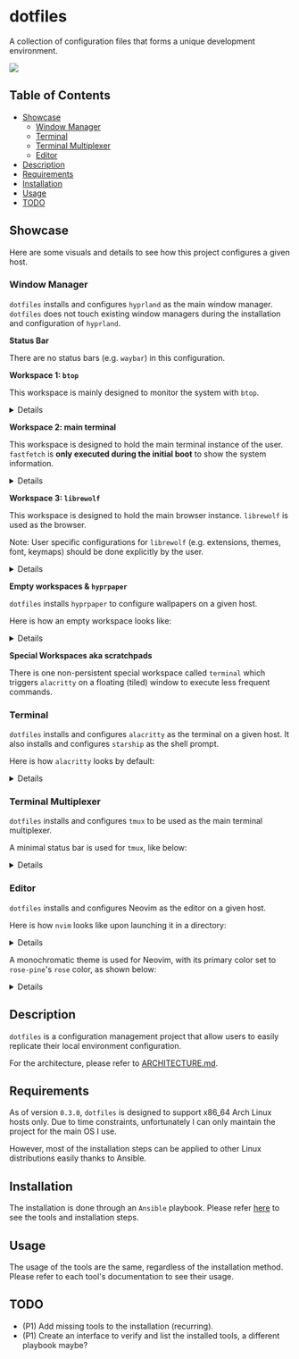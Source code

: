 # dotfiles

A collection of configuration files that forms a unique development environment.

<image src="https://github.com/user-attachments/assets/830aad82-ae7f-48dd-8afe-b69adb8dc4f9"></image>

## Table of Contents

<!--toc:start-->

- [Showcase](#showcase)
  - [Window Manager](#window-manager)
  - [Terminal](#terminal)
  - [Terminal Multiplexer](#terminal-multiplexer)
  - [Editor](#editor)
- [Description](#description)
- [Requirements](#requirements)
- [Installation](#installation)
- [Usage](#usage)
- [TODO](#todo)
<!--toc:end-->

## <a id='showcase'></a> Showcase

Here are some visuals and details to see how this project configures a given host.

### <a id='window-manager'></a> Window Manager

`dotfiles` installs and configures `hyprland` as the main window manager.
`dotfiles` does not touch existing window managers during the installation and configuration of `hyprland`.

**Status Bar**

There are no status bars (e.g. `waybar`) in this configuration.

<!-- Here is the configuration file and its corresponding template: -->
<!---->
<!-- - [hyprland.conf](./.config/hypr/hyprland.conf) -->
<!-- - [template](./installation/roles/acikgozb.system/templates/hyprland.conf.j2) -->

**Workspace 1: `btop`**

This workspace is mainly designed to monitor the system with `btop`.

<details>
    <image src="https://github.com/user-attachments/assets/27d5a0d0-729b-4bd2-bf0d-7988bc22e683"></image>
</details>

<!-- Here is the configuration file, the theme file, and the corresponding template for `btop`: -->
<!---->
<!-- - [config.conf](./.config/btop/config.conf) -->
<!-- - [rose-pine.theme](./.config/btop/themes/rose-pine.theme) -->
<!-- - [config template](./installation/roles/acikgozb.system/templates/btop.config.conf.j2) -->

**Workspace 2: main terminal**

This workspace is designed to hold the main terminal instance of the user.
`fastfetch` is **only executed during the initial boot** to show the system information.

<details>
    <image src="https://github.com/user-attachments/assets/830aad82-ae7f-48dd-8afe-b69adb8dc4f9"></image>
</details>

**Workspace 3: `librewolf`**

This workspace is designed to hold the main browser instance.
`librewolf` is used as the browser.

Note: User specific configurations for `librewolf` (e.g. extensions, themes, font, keymaps) should be done explicitly by the user.

<details>
    <image src="https://github.com/user-attachments/assets/46671f08-bb36-4a6d-9421-ef84628dab11"></image>
</details>

**Empty workspaces & `hyprpaper`**

`dotfiles` installs `hyprpaper` to configure wallpapers on a given host.

Here is how an empty workspace looks like:

<details>
    <image src="https://github.com/user-attachments/assets/665404b6-ffed-49ac-82b5-742353d76527"></image>
</details>

**Special Workspaces aka scratchpads**

There is one non-persistent special workspace called `terminal` which triggers `alacritty` on a floating (tiled) window to execute less frequent commands.

### <a id='terminal'></a> Terminal

`dotfiles` installs and configures `alacritty` as the terminal on a given host.
It also installs and configures `starship` as the shell prompt.

Here is how `alacritty` looks by default:

<details>
    <image src="https://github.com/user-attachments/assets/2bd8c3a7-d59d-4e90-8d72-63a1ca97aa71"></image>
</details>

### <a id='terminal-multiplexer'></a> Terminal Multiplexer

`dotfiles` installs and configures `tmux` to be used as the main terminal multiplexer.

A minimal status bar is used for `tmux`, like below:

<details>
    <image src="https://github.com/user-attachments/assets/f7ef2fff-b5cf-4317-876c-1d2338cb6f0e"></image>
</details>

### <a id='editor'></a> Editor

`dotfiles` installs and configures Neovim as the editor on a given host.

Here is how `nvim` looks like upon launching it in a directory:

<details>
    <image src="https://github.com/user-attachments/assets/25d7a4ba-8568-4646-974c-8ef91427f999"></image>
</details>

A monochromatic theme is used for Neovim, with its primary color set to `rose-pine`'s `rose` color, as shown below:

<details>
    <image src="https://github.com/user-attachments/assets/c256ed80-a0ff-4c43-ab35-717547562f4d"></image>
</details>

## <a id="description"></a> Description

`dotfiles` is a configuration management project that allow users to easily replicate their local environment configuration.

For the architecture, please refer to [ARCHITECTURE.md](./ARCHITECTURE.md).

## <a id='requirements'></a> Requirements

As of version `0.3.0`, `dotfiles` is designed to support x86_64 Arch Linux hosts only.
Due to time constraints, unfortunately I can only maintain the project for the main OS I use.

However, most of the installation steps can be applied to other Linux distributions easily thanks to Ansible.

## <a id="installation"></a> Installation

The installation is done through an `Ansible` playbook. Please refer [here](https://github.com/acikgozb/dotfiles/blob/main/installation/README.md) to see the tools and installation steps.

## <a id="usage"></a> Usage

The usage of the tools are the same, regardless of the installation method.
Please refer to each tool's documentation to see their usage.

## <a id="todo"></a> TODO

- (P1) Add missing tools to the installation (recurring).
- (P1) Create an interface to verify and list the installed tools, a different playbook maybe?
